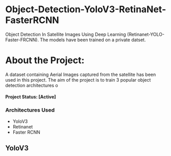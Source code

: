 # Object-Detection-YoloV3-RetinaNet-FasterRCNN
Object Detection In Satellite Images Using Deep Learning (Retinanet-YOLO-Faster-FRCNN). The models have been trained on a private datset.

# About the Project:
A dataset containing Aerial Images captured from the satellite has been used in this project. The aim of the project is to train 3 popular object detection architectures o

#### Project Status: [Active]

### Architectures Used
* YoloV3
* Retinanet
* Faster RCNN

## YoloV3

